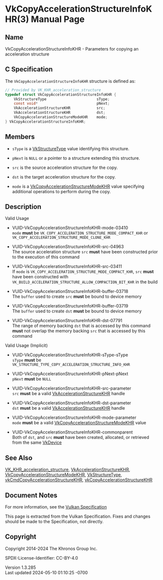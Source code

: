 # VkCopyAccelerationStructureInfoKHR(3) Manual Page

## Name

VkCopyAccelerationStructureInfoKHR - Parameters for copying an
acceleration structure



## <a href="#_c_specification" class="anchor"></a>C Specification

The `VkCopyAccelerationStructureInfoKHR` structure is defined as:

``` c
// Provided by VK_KHR_acceleration_structure
typedef struct VkCopyAccelerationStructureInfoKHR {
    VkStructureType                       sType;
    const void*                           pNext;
    VkAccelerationStructureKHR            src;
    VkAccelerationStructureKHR            dst;
    VkCopyAccelerationStructureModeKHR    mode;
} VkCopyAccelerationStructureInfoKHR;
```

## <a href="#_members" class="anchor"></a>Members

- `sType` is a [VkStructureType](https://registry.khronos.org/vulkan/specs/1.3-extensions/man/html/VkStructureType.html) value identifying
  this structure.

- `pNext` is `NULL` or a pointer to a structure extending this
  structure.

- `src` is the source acceleration structure for the copy.

- `dst` is the target acceleration structure for the copy.

- `mode` is a
  [VkCopyAccelerationStructureModeKHR](https://registry.khronos.org/vulkan/specs/1.3-extensions/man/html/VkCopyAccelerationStructureModeKHR.html)
  value specifying additional operations to perform during the copy.

## <a href="#_description" class="anchor"></a>Description

Valid Usage

- <a href="#VUID-VkCopyAccelerationStructureInfoKHR-mode-03410"
  id="VUID-VkCopyAccelerationStructureInfoKHR-mode-03410"></a>
  VUID-VkCopyAccelerationStructureInfoKHR-mode-03410  
  `mode` **must** be `VK_COPY_ACCELERATION_STRUCTURE_MODE_COMPACT_KHR`
  or `VK_COPY_ACCELERATION_STRUCTURE_MODE_CLONE_KHR`

- <a href="#VUID-VkCopyAccelerationStructureInfoKHR-src-04963"
  id="VUID-VkCopyAccelerationStructureInfoKHR-src-04963"></a>
  VUID-VkCopyAccelerationStructureInfoKHR-src-04963  
  The source acceleration structure `src` **must** have been constructed
  prior to the execution of this command

- <a href="#VUID-VkCopyAccelerationStructureInfoKHR-src-03411"
  id="VUID-VkCopyAccelerationStructureInfoKHR-src-03411"></a>
  VUID-VkCopyAccelerationStructureInfoKHR-src-03411  
  If `mode` is `VK_COPY_ACCELERATION_STRUCTURE_MODE_COMPACT_KHR`, `src`
  **must** have been constructed with
  `VK_BUILD_ACCELERATION_STRUCTURE_ALLOW_COMPACTION_BIT_KHR` in the
  build

- <a href="#VUID-VkCopyAccelerationStructureInfoKHR-buffer-03718"
  id="VUID-VkCopyAccelerationStructureInfoKHR-buffer-03718"></a>
  VUID-VkCopyAccelerationStructureInfoKHR-buffer-03718  
  The `buffer` used to create `src` **must** be bound to device memory

- <a href="#VUID-VkCopyAccelerationStructureInfoKHR-buffer-03719"
  id="VUID-VkCopyAccelerationStructureInfoKHR-buffer-03719"></a>
  VUID-VkCopyAccelerationStructureInfoKHR-buffer-03719  
  The `buffer` used to create `dst` **must** be bound to device memory

- <a href="#VUID-VkCopyAccelerationStructureInfoKHR-dst-07791"
  id="VUID-VkCopyAccelerationStructureInfoKHR-dst-07791"></a>
  VUID-VkCopyAccelerationStructureInfoKHR-dst-07791  
  The range of memory backing `dst` that is accessed by this command
  **must** not overlap the memory backing `src` that is accessed by this
  command

Valid Usage (Implicit)

- <a href="#VUID-VkCopyAccelerationStructureInfoKHR-sType-sType"
  id="VUID-VkCopyAccelerationStructureInfoKHR-sType-sType"></a>
  VUID-VkCopyAccelerationStructureInfoKHR-sType-sType  
  `sType` **must** be
  `VK_STRUCTURE_TYPE_COPY_ACCELERATION_STRUCTURE_INFO_KHR`

- <a href="#VUID-VkCopyAccelerationStructureInfoKHR-pNext-pNext"
  id="VUID-VkCopyAccelerationStructureInfoKHR-pNext-pNext"></a>
  VUID-VkCopyAccelerationStructureInfoKHR-pNext-pNext  
  `pNext` **must** be `NULL`

- <a href="#VUID-VkCopyAccelerationStructureInfoKHR-src-parameter"
  id="VUID-VkCopyAccelerationStructureInfoKHR-src-parameter"></a>
  VUID-VkCopyAccelerationStructureInfoKHR-src-parameter  
  `src` **must** be a valid
  [VkAccelerationStructureKHR](https://registry.khronos.org/vulkan/specs/1.3-extensions/man/html/VkAccelerationStructureKHR.html) handle

- <a href="#VUID-VkCopyAccelerationStructureInfoKHR-dst-parameter"
  id="VUID-VkCopyAccelerationStructureInfoKHR-dst-parameter"></a>
  VUID-VkCopyAccelerationStructureInfoKHR-dst-parameter  
  `dst` **must** be a valid
  [VkAccelerationStructureKHR](https://registry.khronos.org/vulkan/specs/1.3-extensions/man/html/VkAccelerationStructureKHR.html) handle

- <a href="#VUID-VkCopyAccelerationStructureInfoKHR-mode-parameter"
  id="VUID-VkCopyAccelerationStructureInfoKHR-mode-parameter"></a>
  VUID-VkCopyAccelerationStructureInfoKHR-mode-parameter  
  `mode` **must** be a valid
  [VkCopyAccelerationStructureModeKHR](https://registry.khronos.org/vulkan/specs/1.3-extensions/man/html/VkCopyAccelerationStructureModeKHR.html)
  value

- <a href="#VUID-VkCopyAccelerationStructureInfoKHR-commonparent"
  id="VUID-VkCopyAccelerationStructureInfoKHR-commonparent"></a>
  VUID-VkCopyAccelerationStructureInfoKHR-commonparent  
  Both of `dst`, and `src` **must** have been created, allocated, or
  retrieved from the same [VkDevice](https://registry.khronos.org/vulkan/specs/1.3-extensions/man/html/VkDevice.html)

## <a href="#_see_also" class="anchor"></a>See Also

[VK_KHR_acceleration_structure](https://registry.khronos.org/vulkan/specs/1.3-extensions/man/html/VK_KHR_acceleration_structure.html),
[VkAccelerationStructureKHR](https://registry.khronos.org/vulkan/specs/1.3-extensions/man/html/VkAccelerationStructureKHR.html),
[VkCopyAccelerationStructureModeKHR](https://registry.khronos.org/vulkan/specs/1.3-extensions/man/html/VkCopyAccelerationStructureModeKHR.html),
[VkStructureType](https://registry.khronos.org/vulkan/specs/1.3-extensions/man/html/VkStructureType.html),
[vkCmdCopyAccelerationStructureKHR](https://registry.khronos.org/vulkan/specs/1.3-extensions/man/html/vkCmdCopyAccelerationStructureKHR.html),
[vkCopyAccelerationStructureKHR](https://registry.khronos.org/vulkan/specs/1.3-extensions/man/html/vkCopyAccelerationStructureKHR.html)

## <a href="#_document_notes" class="anchor"></a>Document Notes

For more information, see the <a
href="https://registry.khronos.org/vulkan/specs/1.3-extensions/html/vkspec.html#VkCopyAccelerationStructureInfoKHR"
target="_blank" rel="noopener">Vulkan Specification</a>

This page is extracted from the Vulkan Specification. Fixes and changes
should be made to the Specification, not directly.

## <a href="#_copyright" class="anchor"></a>Copyright

Copyright 2014-2024 The Khronos Group Inc.

SPDX-License-Identifier: CC-BY-4.0

Version 1.3.285  
Last updated 2024-05-10 01:10:25 -0700
